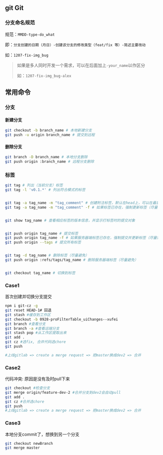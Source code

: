 ## git Git

### 分支命名规范

规范：`MMDD-type-do_what`

即：`分支创建的日期（月日）-创建该分支的修改类型（feat/fix 等）-简述主要改动`

如：`1207-fix-img_bug`

> 如果是多人同时开发一个需求，可以在后面加上`-your_name`以作区分
>
> 如：`1207-fix-img_bug-alex`

## 常用命令

### 分支

#### 新建分支

```bash
git checkout -b branch_name # 本地新建分支
git push -u origin branch_name # 提交到远程
```

#### 删除分支

```bash
git branch -D branch_name # 本地分支删除
git push origin :branch_name # 远程分支删除
```

### 标签

```bash
git tag # 列出（当前分支）标签
git tag -l 'v0.1.*' # 列出符合模式的标签


git tag -a tag_name -m "tag_comment" # 创建附注标签，默认在head上，可以在最后加上指定commit-ish
git tag -a tag_name -m "tag_comment" -f # 如果标签已存在，强制更新标签（尽量针对特殊名称的tag）


git show tag_name # 查看相应标签的版本信息，并显示打标签时的提交对象


git push origin tag_name # 提交标签
git push origin tag_name -f # 如果服务器端标签已存在，强制提交并更新标签（尽量针对特殊名称的tag）
git push origin --tags # 提交所有标签


git tag -d tag_name # 删除标签（尽量避免）
git push origin :refs/tags/tag_name # 删除服务器端标签（尽量避免）


git checkout tag_name # 切换到标签
```



### Case1

首次创建并切换分支提交

```bash
npm i git-cz -g
git reset HEAD-1# 回退
git stash #缓存到工作区
git checkout -b 0928-proFilterTable_uiChanges--xufei
git branch #查看分支
git branch -a #查看远端分支
git stash pop #从工作区提取出来
git add .
git cz #选fix, 合并代码选chore
git push

#上线gitlab => create a merge request => 把master换成dev2 => 合并
```

### Case2

代码冲突: 原因是没有及时pull下来

```bash
git checkout #检查分支
git merge origin/feature-dev-2 #合并分支到dev2会自动pull
git add .
git cz #合并选chore
git push
#上线gitlab => create a merge request => 把master换成dev2 => 合并
```



### Case3

本地分支commit了，想换到另一个分支

```bash
git checkout newBranch
git merge master
```

